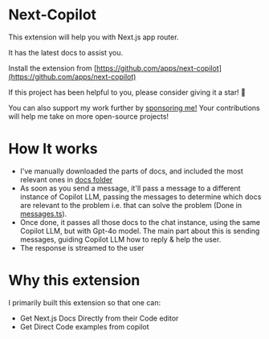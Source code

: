 # Next-Copilot

This extension will help you with Next.js app router. 

It has the latest docs to assist you.
 
Install the extension from [https://github.com/apps/next-copilot](https://github.com/apps/next-copilot)


If this project has been helpful to you, please consider giving it a star! 🌟 

You can also support my work further by [sponsoring me!](https://github.com/sponsors/anay-208/) Your contributions will help me take on more open-source projects!


# How It works

- I've manually downloaded the parts of docs, and included the most relevant ones in [docs folder](./docs)
- As soon as you send a message, it'll pass a message to a different instance of Copilot LLM, passing the messages to determine which docs are relevant to the problem i.e. that can solve the problem (Done in [messages.ts](./api/messages.ts)). 
- Once done, it passes all those docs to the chat instance, using the same Copilot LLM, but with Gpt-4o model. The main part about this is sending messages, guiding Copilot LLM how to reply & help the user.
- The response is streamed to the user


# Why this extension

I primarily built this extension so that one can:
- Get Next.js Docs Directly from their Code editor
- Get Direct Code examples from copilot


